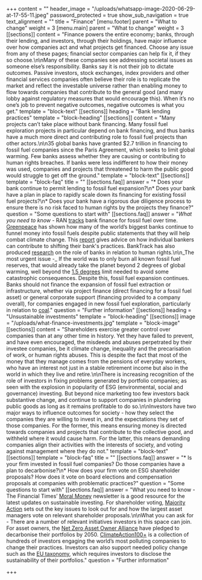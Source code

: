 +++
content = ""
header_image = "/uploads/whatsapp-image-2020-06-29-at-17-55-11.jpeg"
password_protected = true
show_sub_navigation = true
text_alignment = ""
title = "Finance"
[menu.footer]
parent = "What to change"
weight = 3
[menu.main]
parent = "What to change"
weight = 3
[[sections]]
content = "Finance powers the entire economy; banks, through their lending, and investors, through their holdings, have major influence over how companies act and what projects get financed. Choose any issue from any of these pages; financial sector companies can help fix it, if they so choose.\n\nMany of these companies see addressing societal issues as someone else’s responsibility. Banks say it is not their job to dictate outcomes. Passive investors, stock exchanges, index providers and other financial services companies often believe their role is to replicate the market and reflect the investable universe rather than enabling money to flow towards companies that contribute to the general good (and many lobby against regulatory measures that would encourage this). When it’s no one’s job to prevent negative outcomes, negative outcomes is what you get."
template = "block-text"
[[sections]]
heading = "Bank lending practices"
template = "block-heading"
[[sections]]
content = "Many projects can’t take place without bank financing. Many fossil fuel exploration projects in particular depend on bank financing, and thus banks have a much more direct and contributing role to fossil fuel projects than other actors.\n\n35 global banks have granted $2.7 trillion in financing to fossil fuel companies since the Paris Agreement, which seeks to limit global warming. Few banks assess whether they are causing or contributing to human rights breaches. If banks were less indifferent to how their money was used, companies and projects that threatened to harm the public good would struggle to get off the ground."
template = "block-text"
[[sections]]
template = "block-faq"
title = ""
[[sections.faq]]
answer = "* Does your bank continue to permit lending to fossil fuel expansion?\n* Does your bank have a plan in place to rapidly scale down its financing for existing fossil fuel projects?\n* Does your bank have a rigorous due diligence process to ensure there is no risk faced to human rights by the projects they finance?"
question = "Some questions to start with"
[[sections.faq]]
answer = "_What you need to know -_ RAN [tracks](https://www.ran.org/bankingonclimatechange2020/) bank finance for fossil fuel over time. [Greenpeace](https://www.greenpeace.org/international/press-release/28243/greenpeace-report-davos-financial-players-pump-us1-4-trillion-into-fossil-fuels/) has shown how many of the world’s biggest banks continue to funnel money into fossil fuels despite public statements that they will help combat climate change. This [report](https://www.climatesafelending.org/climate-intrapreneurs-report) gives advice on how individual bankers can contribute to shifting their bank's practices. BankTrack has also produced [research](https://www.banktrack.org/campaign/banks_and_human_rights) on the role of banks in relation to human rights.\n\n_The most urgent issue -_ If the world was to only burn all known fossil fuel reserves, that would already take the planet beyond 2 degrees of global warming, well beyond the [1.5 degrees](https://www.ipcc.ch/sr15/) limit needed to avoid some catastrophic consequences. Despite this, fossil fuel expansion continues. Banks should not finance the expansion of fossil fuel extraction or infrastructure, whether via project finance (direct financing for a fossil fuel asset) or general corporate support (financing provided to a company overall), for companies engaged in new fossil fuel exploration, particularly in relation to [coal](https://coalpolicytool.org/)."
question = "Further information"
[[sections]]
heading = "Unsustainable investments"
template = "block-heading"
[[sections]]
image = "/uploads/what-finance-investments.jpg"
template = "block-image"
[[sections]]
content = "Shareholders exercise greater control over companies than at any other time in history. Yet they have failed to prevent, and have even encouraged, the misdeeds and abuses perpetrated by their investee companies, be it climate change, inequality and the precarisation of work, or human rights abuses. This is despite the fact that most of the money that they manage comes from the pensions of everyday workers, who have an interest not just in a stable retirement income but also in the world in which they live and retire.\n\nThere is increasing recognition of the role of investors in fixing problems generated by portfolio companies; as seen with the explosion in popularity of ESG (environmental, social and governance) investing. But beyond nice marketing too few investors back substantive change, and continue to support companies in plundering public goods as long as it remains profitable to do so.\n\nInvestors have two major ways to influence outcomes for society - how they select the companies they are willing to invest in, and the expectations they set of those companies. For the former, this means ensuring money is directed towards companies and projects that contribute to the collective good, and withheld where it would cause harm. For the latter, this means demanding companies align their activities with the interests of society, and voting against management where they do not."
template = "block-text"
[[sections]]
template = "block-faq"
title = ""
[[sections.faq]]
answer = "* Is your firm invested in fossil fuel companies? Do those companies have a plan to decarbonise?\n* How does your firm vote on ESG shareholder proposals? How does it vote on board elections and compensation proposals at companies with problematic practices?"
question = "Some questions to start with"
[[sections.faq]]
answer = "What you need to know - The Financial Times’ [Moral Money](https://www.ft.com/moral-money) newsletter is a good resource for the latest updates on sustainable investing. For shareholder voting, [Majority Action](https://www.majorityaction.us/) sets out the key issues to look out for and how the largest asset managers vote on relevant shareholder proposals.\n\nWhat you can ask for - There are a number of relevant initiatives investors in this space can join. For asset owners, the [Net Zero Asset Owner Alliance](https://www.unepfi.org/net-zero-alliance/) have pledged to decarbonise their portfolios by 2050. [ClimateAction100+](http://www.climateaction100.org/) is a collection of hundreds of investors engaging the world’s most polluting companies to change their practices. Investors can also support needed policy change such as the [EU taxonomy](https://d8g8t13e9vf2o.cloudfront.net/Uploads/d/s/r/taxonomyinvestorbriefingpostdeal_612580.pdf), which requires investors to disclose the sustainability of their portfolios."
question = "Further information"

+++
